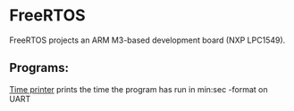 # FreeRTOS
FreeRTOS projects an ARM M3-based development board (NXP LPC1549).

<h2>Programs:</h2>
<p><a href= https://github.com/jaakkoiot/FreeRTOS/tree/main/min_sec_UART_print>Time printer</a> prints the time the program has run in min:sec -format on UART</p>
